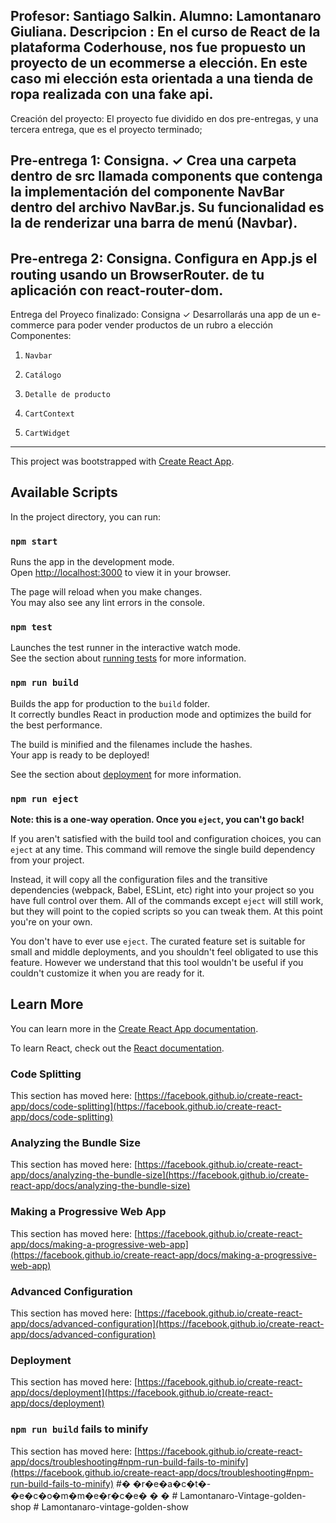 Profesor: Santiago Salkin.
Alumno: Lamontanaro Giuliana.
Descripcion :
En el curso de React de la plataforma Coderhouse, nos fue propuesto un proyecto de un ecommerse a elección. En este caso mi elección esta orientada a una tienda de ropa realizada con una fake api.
----------------------------------------------------------------------------------------------------------------------------------------------------------------------------
Creación del proyecto:
El proyecto fue dividido en dos pre-entregas, y una tercera entrega, que es el proyecto terminado;

Pre-entrega 1:
Consigna.
✓   Crea una carpeta dentro de src llamada 
components que contenga la 
implementación del componente NavBar 
dentro del archivo NavBar.js. Su funcionalidad 
es la de renderizar una barra de menú 
(Navbar).
----------------------------------------------------------------------------------------------------------------------------------------------------------------------------
Pre-entrega 2:
Consigna.
Conﬁgura en App.js el routing usando un BrowserRouter. 
de tu aplicación con react-router-dom.
----------------------------------------------------------------------------------------------------------------------------------------------------------------------------
Entrega del Proyeco finalizado:
Consigna
✓ Desarrollarás una app de un e-commerce 
para poder vender productos de un rubro a 
elección
Componentes:
1.     Navbar
2.     Catálogo
3.     Detalle de producto
4.     CartContext
5.     CartWidget
----------------------------------------------------------------------------------------------------------------------------------------------------------------------------
This project was bootstrapped with [Create React App](https://github.com/facebook/create-react-app).

## Available Scripts

In the project directory, you can run:

### `npm start`

Runs the app in the development mode.\
Open [http://localhost:3000](http://localhost:3000) to view it in your browser.

The page will reload when you make changes.\
You may also see any lint errors in the console.

### `npm test`

Launches the test runner in the interactive watch mode.\
See the section about [running tests](https://facebook.github.io/create-react-app/docs/running-tests) for more information.

### `npm run build`

Builds the app for production to the `build` folder.\
It correctly bundles React in production mode and optimizes the build for the best performance.

The build is minified and the filenames include the hashes.\
Your app is ready to be deployed!

See the section about [deployment](https://facebook.github.io/create-react-app/docs/deployment) for more information.

### `npm run eject`

**Note: this is a one-way operation. Once you `eject`, you can't go back!**

If you aren't satisfied with the build tool and configuration choices, you can `eject` at any time. This command will remove the single build dependency from your project.

Instead, it will copy all the configuration files and the transitive dependencies (webpack, Babel, ESLint, etc) right into your project so you have full control over them. All of the commands except `eject` will still work, but they will point to the copied scripts so you can tweak them. At this point you're on your own.

You don't have to ever use `eject`. The curated feature set is suitable for small and middle deployments, and you shouldn't feel obligated to use this feature. However we understand that this tool wouldn't be useful if you couldn't customize it when you are ready for it.

## Learn More

You can learn more in the [Create React App documentation](https://facebook.github.io/create-react-app/docs/getting-started).

To learn React, check out the [React documentation](https://reactjs.org/).

### Code Splitting

This section has moved here: [https://facebook.github.io/create-react-app/docs/code-splitting](https://facebook.github.io/create-react-app/docs/code-splitting)

### Analyzing the Bundle Size

This section has moved here: [https://facebook.github.io/create-react-app/docs/analyzing-the-bundle-size](https://facebook.github.io/create-react-app/docs/analyzing-the-bundle-size)

### Making a Progressive Web App

This section has moved here: [https://facebook.github.io/create-react-app/docs/making-a-progressive-web-app](https://facebook.github.io/create-react-app/docs/making-a-progressive-web-app)

### Advanced Configuration

This section has moved here: [https://facebook.github.io/create-react-app/docs/advanced-configuration](https://facebook.github.io/create-react-app/docs/advanced-configuration)

### Deployment

This section has moved here: [https://facebook.github.io/create-react-app/docs/deployment](https://facebook.github.io/create-react-app/docs/deployment)

### `npm run build` fails to minify

This section has moved here: [https://facebook.github.io/create-react-app/docs/troubleshooting#npm-run-build-fails-to-minify](https://facebook.github.io/create-react-app/docs/troubleshooting#npm-run-build-fails-to-minify)
#� �r�e�a�c�t�-�e�c�o�m�m�e�r�c�e�
�
�
#   L a m o n t a n a r o - V i n t a g e - g o l d e n - s h o p 
 
 #   L a m o n t a n a r o - v i n t a g e - g o l d e n - s h o w 
 
 